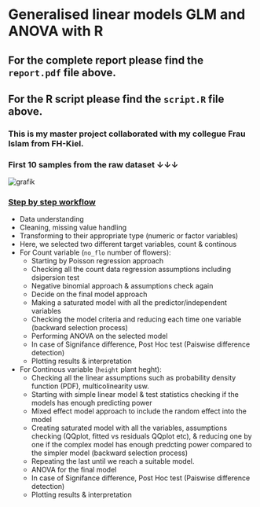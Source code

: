 # Generalised linear models GLM and ANOVA with R
## For the complete report please find the `report.pdf` file above.
## For the R script please find the `script.R` file above.
### This is my master project collaborated with my collegue Frau Islam from FH-Kiel.
### First 10 samples from the raw dataset &#8595;&#8595;&#8595;
![grafik](https://user-images.githubusercontent.com/61450446/129140139-0ce0ce1a-887a-45ed-bd20-4416a04562d2.png)

### <ins>Step by step workflow</ins>
* Data understanding
* Cleaning, missing value handling
* Transforming to their appropriate type (numeric or factor variables)
* Here, we selected two different target variables, count & continous
* For Count variable (`no_flo` number of flowers):
    * Starting by Poisson regression approach
    * Checking all the count data regression assumptions including dsipersion test
    * Negative binomial approach & assumptions check again
    * Decide on the final model approach
    * Making a saturated model with all the predictor/independent variables
    * Checking the model criteria and reducing each time one variable (backward selection process)
    * Performing ANOVA on the selected model
    * In case of Signifance difference, Post Hoc test (Paiswise difference detection)
    * Plotting results & interpretation
* For Continous variable (`height` plant heght):
     * Checking all the linear assumptions such as probability density function (PDF), multicolinearity usw.
     * Starting with simple linear model & test statistics checking if the models has enough predicting power
     * Mixed effect model approach to include the random effect into the model
     * Creating saturated model with all the variables, assumptions checking (QQplot, fitted vs residuals QQplot etc), & reducing one by one if the complex model has enough predcting power compared to the simpler model (backward selection process)
     * Repeating the last until we reach a suitable model.
     * ANOVA for the final model
     * In case of Signifance difference, Post Hoc test (Paiswise difference detection)
     * Plotting results & interpretation




